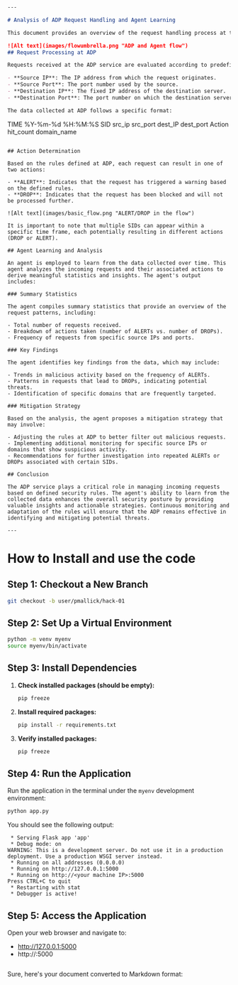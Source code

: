 
```markdown

---

# Analysis of ADP Request Handling and Agent Learning

This document provides an overview of the request handling process at the ADP (Application Data Processing) service, detailing how requests are processed based on defined rules and the subsequent learning and analysis performed by an agent. The focus is on the structure of the data collected, the actions taken (either ALERT or DROP), and the insights generated by the agent over time.

![Alt text](images/flowumbrella.png "ADP and Agent flow")
## Request Processing at ADP

Requests received at the ADP service are evaluated according to predefined rules associated with specific Signature IDs (SIDs). Each request is characterized by:

- **Source IP**: The IP address from which the request originates.
- **Source Port**: The port number used by the source.
- **Destination IP**: The fixed IP address of the destination server.
- **Destination Port**: The port number on which the destination server listens (in this case, port 53).

The data collected at ADP follows a specific format:

```
TIME <epoch time> %Y-%m-%d %H:%M:%S
SID src_ip src_port dest_IP dest_port Action hit_count domain_name
```

## Action Determination

Based on the rules defined at ADP, each request can result in one of two actions:

- **ALERT**: Indicates that the request has triggered a warning based on the defined rules.
- **DROP**: Indicates that the request has been blocked and will not be processed further.

![Alt text](images/basic_flow.png "ALERT/DROP in the flow")

It is important to note that multiple SIDs can appear within a specific time frame, each potentially resulting in different actions (DROP or ALERT).

## Agent Learning and Analysis

An agent is employed to learn from the data collected over time. This agent analyzes the incoming requests and their associated actions to derive meaningful statistics and insights. The agent's output includes:

### Summary Statistics

The agent compiles summary statistics that provide an overview of the request patterns, including:

- Total number of requests received.
- Breakdown of actions taken (number of ALERTs vs. number of DROPs).
- Frequency of requests from specific source IPs and ports.

### Key Findings

The agent identifies key findings from the data, which may include:

- Trends in malicious activity based on the frequency of ALERTs.
- Patterns in requests that lead to DROPs, indicating potential threats.
- Identification of specific domains that are frequently targeted.

### Mitigation Strategy

Based on the analysis, the agent proposes a mitigation strategy that may involve:

- Adjusting the rules at ADP to better filter out malicious requests.
- Implementing additional monitoring for specific source IPs or domains that show suspicious activity.
- Recommendations for further investigation into repeated ALERTs or DROPs associated with certain SIDs.

## Conclusion

The ADP service plays a critical role in managing incoming requests based on defined security rules. The agent's ability to learn from the collected data enhances the overall security posture by providing valuable insights and actionable strategies. Continuous monitoring and adaptation of the rules will ensure that the ADP remains effective in identifying and mitigating potential threats.

---

```
# How to Install and use the code

## Step 1: Checkout a New Branch
```bash
git checkout -b user/pmallick/hack-01
```

## Step 2: Set Up a Virtual Environment
```bash
python -m venv myenv
source myenv/bin/activate
```

## Step 3: Install Dependencies
1. **Check installed packages (should be empty):**
    ```bash
    pip freeze
    ```
2. **Install required packages:**
    ```bash
    pip install -r requirements.txt
    ```
3. **Verify installed packages:**
    ```bash
    pip freeze
    ```

## Step 4: Run the Application
Run the application in the terminal under the `myenv` development environment:
```bash
python app.py
```

You should see the following output:
```
 * Serving Flask app 'app'
 * Debug mode: on
WARNING: This is a development server. Do not use it in a production deployment. Use a production WSGI server instead.
 * Running on all addresses (0.0.0.0)
 * Running on http://127.0.0.1:5000
 * Running on http://<your machine IP>:5000
Press CTRL+C to quit
 * Restarting with stat
 * Debugger is active!
```

## Step 5: Access the Application
Open your web browser and navigate to:
- http://127.0.0.1:5000
- http://<your machine IP>:5000
```
```
Sure, here's your document converted to Markdown format:


```
